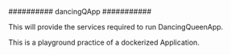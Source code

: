 ########## dancingQApp ###########

This will provide the services required to run DancingQueenApp.

This is a playground practice of a dockerized Application.
